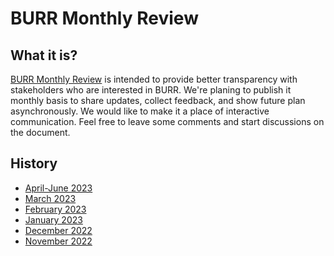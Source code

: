 # BURR Monthly Review

## What it is?

[BURR Monthly Review](https://docs.google.com/document/d/1Loj2aAT0IsAi59-_-wb7htGV0eTFCdylDGiYB-k__9o/edit#)
is intended to provide better transparency with stakeholders who are interested
in BURR. We're planing to publish it monthly basis to share updates, collect
feedback, and show future plan asynchronously. We would like to make it a place
of interactive communication. Feel free to leave some comments and start
discussions on the document.

## History

- [April-June 2023](https://docs.google.com/document/d/1Loj2aAT0IsAi59-_-wb7htGV0eTFCdylDGiYB-k__9o/edit#bookmark=id.2oqaien021wk)
- [March 2023](https://docs.google.com/document/d/1Loj2aAT0IsAi59-_-wb7htGV0eTFCdylDGiYB-k__9o/edit#bookmark=id.wm2yocq4p2fr)
- [February 2023](https://docs.google.com/document/d/1Loj2aAT0IsAi59-_-wb7htGV0eTFCdylDGiYB-k__9o/edit#bookmark=id.vuirb5vh98ql)
- [January 2023](https://docs.google.com/document/d/1Loj2aAT0IsAi59-_-wb7htGV0eTFCdylDGiYB-k__9o/edit#bookmark=id.v759js8e9042)
- [December 2022](https://docs.google.com/document/d/1Loj2aAT0IsAi59-_-wb7htGV0eTFCdylDGiYB-k__9o/edit#bookmark=id.sh4a5d66gpbz)
- [November 2022](https://docs.google.com/document/d/1Loj2aAT0IsAi59-_-wb7htGV0eTFCdylDGiYB-k__9o/edit#heading=h.l3dyxrkf0133)

